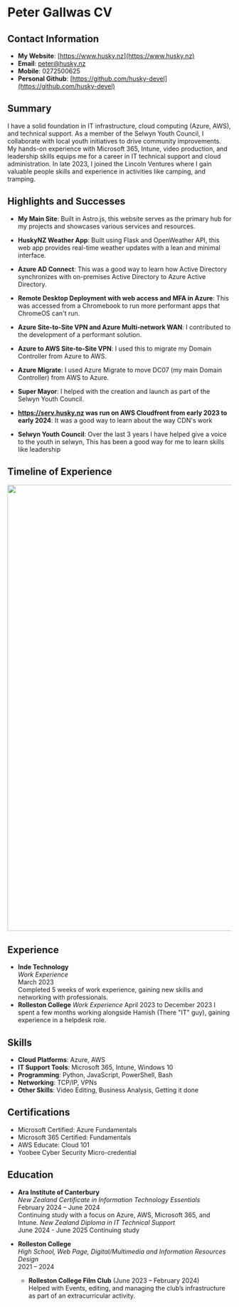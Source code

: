 # Peter Gallwas CV


## Contact Information

- **My Website**: [https://www.husky.nz](https://www.husky.nz)
- **Email**: peter@husky.nz
- **Mobile**: 0272500625
- **Personal Github**: [https://github.com/husky-devel](https://github.com/husky-devel)

## Summary
I have a solid foundation in IT infrastructure, cloud computing (Azure, AWS), and   technical support. As a member of the Selwyn Youth Council, I collaborate with local youth initiatives to drive community improvements. My hands-on experience with Microsoft 365, Intune, video production, and leadership skills equips me for a career in IT technical support and cloud administration. In late 2023, I joined the Lincoln Ventures where I gain valuable people skills and experience in activities like camping, and tramping.

## Highlights and Successes
- **My Main Site**: Built in Astro.js, this website serves as the primary hub for my projects and showcases various services and resources.

- **HuskyNZ Weather App**: Built using Flask and OpenWeather API, this web app provides real-time weather updates with a lean and minimal interface.

- **Azure AD Connect**: This was a good way to learn how Active Directory synchronizes with on-premises Active Directory to Azure Active Directory.

- **Remote Desktop Deployment with web access and MFA in Azure**: This was accessed from a Chromebook to run more performant apps that ChromeOS can't run.

- **Azure Site-to-Site VPN and Azure Multi-network WAN**: I contributed to the development of a performant solution.

- **Azure to AWS Site-to-Site VPN**: I used this to migrate my Domain Controller from Azure to AWS.

- **Azure Migrate**: I used Azure Migrate to move DC07 (my main Domain Controller) from AWS to Azure.

- **Super Mayor**: I helped with the creation and launch as part of the Selwyn Youth Council.

- **https://serv.husky.nz was run on AWS Cloudfront from early 2023 to early 2024**: It was a good way to learn about the way CDN's work

- **Selwyn Youth Council**: Over the last 3 years I have helped give a voice to the youth in selwyn, This has been a good way for me to learn skills like leadership

<div style="page-break-after: always"></div>

## Timeline of Experience
<img src="https://serv.husky.nz/public/peter-timeline-light.png" hight="1000" width="1000">


## Experience
- **Inde Technology**  
  *Work Experience*  
  March 2023  
  Completed 5 weeks of work experience, gaining new skills and networking with professionals.
- **Rolleston College**
    *Work Experience*
    April 2023 to December 2023
    I spent a few months working alongside Hamish (There "IT" guy), gaining experience in a helpdesk role.

## Skills
- **Cloud Platforms**: Azure, AWS
- **IT Support Tools**: Microsoft 365, Intune, Windows 10
- **Programming**: Python, JavaScript, PowerShell, Bash
- **Networking**: TCP/IP, VPNs
- **Other Skills**: Video Editing, Business Analysis, Getting it done

## Certifications
- Microsoft Certified: Azure Fundamentals
- Microsoft 365 Certified: Fundamentals
- AWS Educate: Cloud 101
- Yoobee Cyber Security Micro-credential

## Education
- **Ara Institute of Canterbury**  
  *New Zealand Certificate in Information Technology Essentials*  
  February 2024 – June 2024  
  Continuing study with a focus on Azure, AWS, Microsoft 365, and Intune.
  *New Zealand Diploma in IT Technical Support*  
  June 2024 - June 2025 
  Continuing study

- **Rolleston College**  
  *High School, Web Page, Digital/Multimedia and Information Resources Design*  
  2021 – 2024  
  - **Rolleston College Film Club** (June 2023 – February 2024)  
    Helped with Events, editing, and managing the club’s infrastructure as part of an extracurricular activity.

